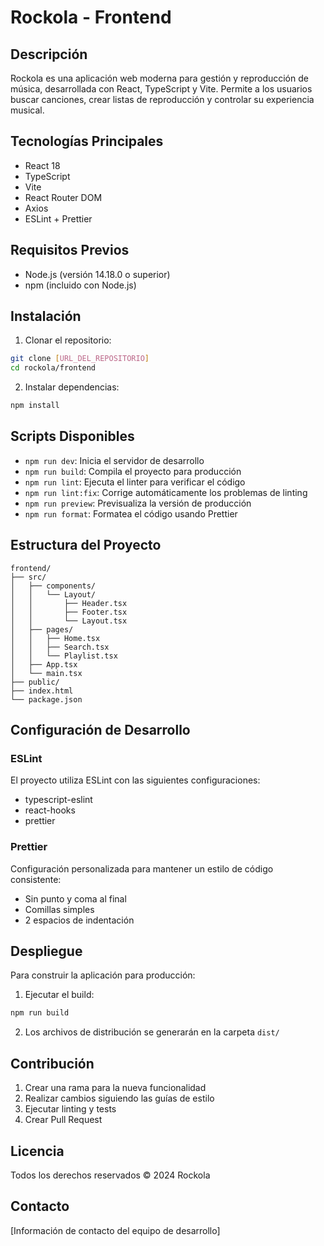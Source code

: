 # Rockola - Frontend

## Descripción
Rockola es una aplicación web moderna para gestión y reproducción de música, desarrollada con React, TypeScript y Vite. Permite a los usuarios buscar canciones, crear listas de reproducción y controlar su experiencia musical.

## Tecnologías Principales
- React 18
- TypeScript
- Vite
- React Router DOM
- Axios
- ESLint + Prettier

## Requisitos Previos
- Node.js (versión 14.18.0 o superior)
- npm (incluido con Node.js)

## Instalación

1. Clonar el repositorio:
```bash
git clone [URL_DEL_REPOSITORIO]
cd rockola/frontend
```

2. Instalar dependencias:
```bash
npm install
```

## Scripts Disponibles

- `npm run dev`: Inicia el servidor de desarrollo
- `npm run build`: Compila el proyecto para producción
- `npm run lint`: Ejecuta el linter para verificar el código
- `npm run lint:fix`: Corrige automáticamente los problemas de linting
- `npm run preview`: Previsualiza la versión de producción
- `npm run format`: Formatea el código usando Prettier

## Estructura del Proyecto

```
frontend/
├── src/
│   ├── components/
│   │   └── Layout/
│   │       ├── Header.tsx
│   │       ├── Footer.tsx
│   │       └── Layout.tsx
│   ├── pages/
│   │   ├── Home.tsx
│   │   ├── Search.tsx
│   │   └── Playlist.tsx
│   ├── App.tsx
│   └── main.tsx
├── public/
├── index.html
└── package.json
```

## Configuración de Desarrollo

### ESLint
El proyecto utiliza ESLint con las siguientes configuraciones:
- typescript-eslint
- react-hooks
- prettier

### Prettier
Configuración personalizada para mantener un estilo de código consistente:
- Sin punto y coma al final
- Comillas simples
- 2 espacios de indentación

## Despliegue
Para construir la aplicación para producción:

1. Ejecutar el build:
```bash
npm run build
```

2. Los archivos de distribución se generarán en la carpeta `dist/`

## Contribución
1. Crear una rama para la nueva funcionalidad
2. Realizar cambios siguiendo las guías de estilo
3. Ejecutar linting y tests
4. Crear Pull Request

## Licencia
Todos los derechos reservados © 2024 Rockola

## Contacto
[Información de contacto del equipo de desarrollo]